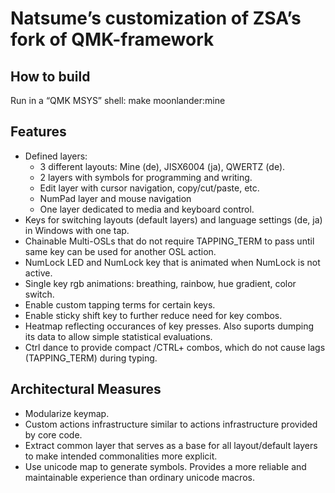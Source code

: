 # Natsume’s customization of ZSA’s fork of QMK-framework

## How to build
Run in a “QMK MSYS” shell:
make moonlander:mine

## Features
- Defined layers:
  - 3 different layouts: Mine (de), JISX6004 (ja), QWERTZ (de).
  - 2 layers with symbols for programming and writing.
  - Edit layer with cursor navigation, copy/cut/paste, etc.
  - NumPad layer and mouse navigation
  - One layer dedicated to media and keyboard control.
- Keys for switching layouts (default layers) and language settings (de, ja) in Windows with one tap.
- Chainable Multi-OSLs that do not require TAPPING_TERM to pass until same key can be used for another OSL action.
- NumLock LED and NumLock key that is animated when NumLock is not active.
- Single key rgb animations: breathing, rainbow, hue gradient, color switch.
- Enable custom tapping terms for certain keys.
- Enable sticky shift key to further reduce need for key combos.
- Heatmap reflecting occurances of key presses. Also suports dumping its data to allow simple statistical evaluations.
- Ctrl dance to provide compact <key>/CTRL+<key> combos, which do not cause lags (TAPPING_TERM) during typing.

## Architectural Measures
- Modularize keymap.
- Custom actions infrastructure similar to actions infrastructure provided by core code.
- Extract common layer that serves as a base for all layout/default layers to make intended commonalities more explicit.
- Use unicode map to generate symbols. Provides a more reliable and maintainable experience than ordinary unicode macros.
